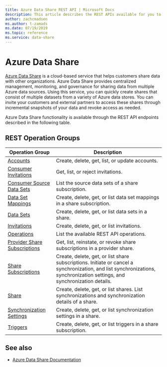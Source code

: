 ```yaml
---
title: Azure Data Share REST API | Microsoft Docs
description: This article describes the REST APIs available for you to use with Azure Data Share to create, delete, and manage Data Share accounts.
author: zachcmadsen
ms.author: t-zamads
ms.date: 07/19/2019
ms.topic: reference
ms.service: data-share
---
```


# Azure Data Share

[Azure Data Share](https://azure.microsoft.com/services/data-share/) is a cloud-based service that helps customers share data with other organizations. Azure Data Share provides centralized management, monitoring, and governance for sharing data from multiple Azure data sources. Using this service, you can quickly create shares that consist of multiple datasets from a variety of Azure data stores. You can invite your customers and external partners to access these shares through incremental snapshots of your data and revoke access as needed.

Azure Data Share functionality is available through the REST API endpoints described in the following table.

## REST Operation Groups

| Operation Group | Description |
| --------------- | ----------- |
| [Accounts](xref:management.azure.com.datashare.accounts) | Create, delete, get, list, or update accounts. |
| [Consumer Invitations](xref:management.azure.com.datashare.consumerinvitations) | Get, list, or reject invitations. |
| [Consumer Source Data Sets](xref:management.azure.com.datashare.consumersourcedatasets) | List the source data sets of a share subscription. |
| [Data Set Mappings](xref:management.azure.com.datashare.datasetmappings) | Create, delete, get, or list data set mappings in a share subscription. |
| [Data Sets](xref:management.azure.com.datashare.datasets) | Create, delete, get, or list data sets in a share. |
| [Invitations](xref:management.azure.com.datashare.invitations) | Create, delete, get, or list invitations. |
| [Operations](xref:management.azure.com.datashare.operations) | List the available REST API operations. |
| [Provider Share Subscriptions](xref:management.azure.com.datashare.providersharesubscriptions) | Get, list, reinstate, or revoke share subscriptions in a provider share. |
| [Share Subscriptions](xref:management.azure.com.datashare.sharesubscriptions) | Create, delete, get, or list share subscriptions. Initiate or cancel a synchronization, and list synchronizations, synchronization settings, and synchronization details. |
| [Share](xref:management.azure.com.datashare.shares) | Create, delete, get, or list shares. List synchronizations and synchronization details of a share. |
| [Synchronization Settings](xref:management.azure.com.datashare.synchronizationsettings) | Create, delete, get, or list synchronization settings in a share. |
| [Triggers](xref:management.azure.com.datashare.triggers) | Create, delete, get, or list triggers in a share subscription. |

## See also

- [Azure Data Share Documentation](https://docs.microsoft.com/azure/data-share/)
